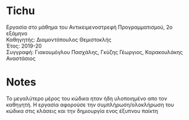 # Tichu 
Εργασία στο μάθημα του Αντικειμενοστρεφή Προγραμματισμού, 2ο εξάμηνο  
Καθηγητής: Διαμοντόπουλος Θεμιστοκλής  
Έτος: 2019-20  
Συγγραφή: Γιακουμόγλου Πασχάλης, Γκύζης Γέωργιος, Καρακουλάκης Αναστάσιος

# Notes
Το μεγαλύτερο μέρος του κώδικα ηταν ήδη υλοποιημένο απο τον καθηγητή. Η εργασία αφορούσε την συμπλήρωση/ολοκλήρωση του κώδικα στις κλάσεις και την δημιουργία ενος έξυπνου παίκτη
